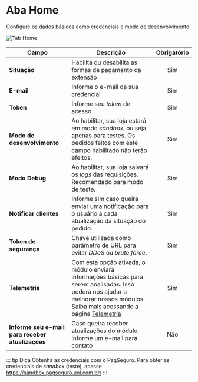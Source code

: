 # Aba Home

Configure os dados básicos como credenciais e modo de desenvolvimento.

![Tab Home](/PagSeguro-Checkout-Transparente/assets/tab-home.png#zoom)

| Campo | Descrição | Obrigatório |
| ----- | --------- | :---------: |
| **Situação** | Habilita ou desabilita as formas de pagamento da extensão | Sim |
| **E-mail** | Informe o e-mail da sua credencial | Sim |
| **Token** | Informe seu *token* de acesso | Sim |
| **Modo de desenvolvimento** | Ao habilitar, sua loja estará em modo *sandbox*, ou seja, apenas para testes. Os pedidos feitos com este campo habilitado não terão efeitos. | Sim |
| **Modo Debug** | Ao habilitar, sua loja salvará os *logs* das requisições. Recomendado para modo de teste. | Sim |
| **Notificar clientes** | Informe sim caso queira enviar uma notificação para o usuário a cada atualização da situação do pedido. | Sim |
| **Token de segurança** | Chave utilizada como parâmetro de URL para evitar *DDoS* ou *brute force*. | Sim |
| **Telemetria** | Com esta opção ativada, o módulo enviará informações básicas para serem analisadas. Isso poderá nos ajudar a melhorar nossos módulos. Saiba mais acessando a página [Telemetria](/PagSeguro-Checkout-Transparente/telemetry/) | Sim |
| **Informe seu e-mail para receber atualizações** | Caso queira receber atualizações do módulo, informe um e-mail para contato | Não |

::: tip Dica
Obtenha as credenciais com o PagSeguro.
Para obter as credenciais de *sandbox* (teste), acesse https://sandbox.pagseguro.uol.com.br/
:::